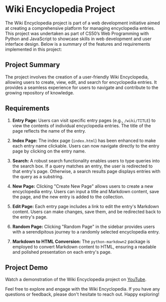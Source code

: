 # Wiki Encyclopedia Project

The Wiki Encyclopedia project is part of a web development initiative aimed at creating a comprehensive platform for managing encyclopedia entries. This project was undertaken as part of CS50’s Web Programming with Python and JavaScript to showcase skills in web development and user interface design. Below is a summary of the features and requirements implemented in this project:

## Project Summary

The project involves the creation of a user-friendly Wiki Encyclopedia, allowing users to create, view, edit, and search for encyclopedia entries. It provides a seamless experience for users to navigate and contribute to the growing repository of knowledge.

## Requirements

1. **Entry Page:** Users can visit specific entry pages (e.g., `/wiki/TITLE`) to view the contents of individual encyclopedia entries. The title of the page reflects the name of the entry.

2. **Index Page:** The index page (`index.html`) has been enhanced to make each entry name clickable. Users can now navigate directly to the entry page by clicking on the entry name.

3. **Search:** A robust search functionality enables users to type queries into the search box. If a query matches an entry, the user is redirected to that entry's page. Otherwise, a search results page displays entries with the query as a substring.

4. **New Page:** Clicking "Create New Page" allows users to create a new encyclopedia entry. Users can input a title and Markdown content, save the page, and the new entry is added to the collection.

5. **Edit Page:** Each entry page includes a link to edit the entry's Markdown content. Users can make changes, save them, and be redirected back to the entry's page.

6. **Random Page:** Clicking "Random Page" in the sidebar provides users with a serendipitous journey to a randomly selected encyclopedia entry.

7. **Markdown to HTML Conversion:** The `python-markdown2` package is employed to convert Markdown content to HTML, ensuring a readable and polished presentation on each entry's page.

## Project Demo

Watch a demonstration of the Wiki Encyclopedia project on [YouTube](https://youtu.be/6HqeRpGUl88).

Feel free to explore and engage with the Wiki Encyclopedia. If you have any questions or feedback, please don't hesitate to reach out. Happy exploring!
